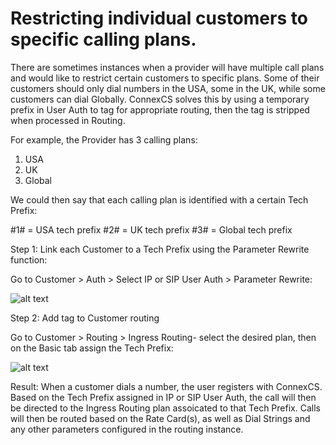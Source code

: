 # Restricting individual customers to specific calling plans. 
There are sometimes instances when a provider will have multiple call plans and would like to restrict certain customers to specific plans. Some of their customers should only dial numbers in the USA, some in the UK, while some customers can dial Globally. ConnexCS solves this by using a temporary prefix in User Auth to tag for appropriate routing, then the tag is stripped when processed in Routing.

For example, the Provider has 3 calling plans:

1. USA
2. UK
3. Global

We could then say that each calling plan is identified with a certain Tech Prefix:

#1# = USA tech prefix
#2# = UK tech prefix
#3# = Global tech prefix


Step 1: Link each Customer to a Tech Prefix using the Parameter Rewrite function:

Go to Customer > Auth > Select IP or SIP User Auth > Parameter Rewrite:

![alt text][restrictcalling1]


Step 2: Add tag to Customer routing

Go to Customer > Routing > Ingress Routing- select the desired plan, then on the Basic tab assign the Tech Prefix:

![alt text][restrictcalling2]


Result: When a customer dials a number, the user registers with ConnexCS. Based on the Tech Prefix assigned in IP or SIP User Auth, the call will then be directed to the Ingress Routing plan assoicated to that Tech Prefix. Calls will then be routed based on the Rate Card(s), as well as Dial Strings and any other parameters configured in the routing instance. 


[restrictcalling1]: /guides/howto/img/restrictcalling1.png "Tech Prefix in Auth"
[restrictcalling2]: /guides/howto/img/restrictcalling2.png "Tech Prefix in Routing"
